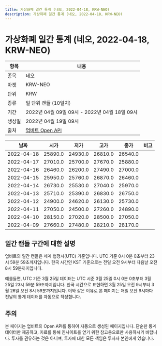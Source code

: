 ```yaml
---
title: 가상화폐 일간 통계 (네오, 2022-04-18, KRW-NEO)
description: 가상화폐 일간 통계 (네오, 2022-04-18, KRW-NEO)
---
```



가상화폐 일간 통계 (네오, 2022-04-18, KRW-NEO)
===

|항목|내용|
|--|--|
|종목|네오|
|마켓|KRW-NEO|
|단위|KRW|
|종류|일 단위 캔들 (10일치)|
|기간|2022년 04월 09일 09시 - 2022년 04월 18일 09시|
|생성일|2022년 04월 19일 09시|
|출처|[업비트 Open API](https://docs.upbit.com)|


|날짜|시가|저가|고가|종가|비고|
|--|--|--|--|--|--|
|2022-04-18|25890.0|24930.0|26810.0|26540.0|    |
|2022-04-17|27010.0|25700.0|27670.0|25880.0|    |
|2022-04-16|26460.0|26200.0|27490.0|27000.0|    |
|2022-04-15|25950.0|25760.0|26870.0|26460.0|    |
|2022-04-14|26730.0|25530.0|27040.0|25970.0|    |
|2022-04-13|25710.0|25390.0|26830.0|26750.0|    |
|2022-04-12|24900.0|24620.0|26130.0|25730.0|    |
|2022-04-11|27050.0|24500.0|27260.0|24890.0|    |
|2022-04-10|28150.0|27020.0|28500.0|27050.0|    |
|2022-04-09|27660.0|27480.0|28210.0|28170.0|    |


일간 캔들 구간에 대한 설명
---


업비트의 일간 캔들은 세계 협정시(UTC) 기준입니다. 
UTC 기준 0시 0분 0초부터 23시 59분 59초까지입니다. 
한국 시간인 KST 기준으로는 전일 오전 9시부터 다음날 오전 8시 59분까지입니다. 


예를들면, UTC 기준 3월 25일 데이터는 UTC 시준 3월 25일 0시 0분 0초부터 3월 25일 23시 59분 59초까지입니다. 
한국 시간으로 표현하면 3월 25일 오전 9시부터 3월 26일 오전 8시 59분까지입니다. 
이와 같은 이유로 본 페이지는 매일 오전 9시마다 전날의 통계 데이터를 자동으로 작성합니다. 


주의
---


본 페이지는 업비트의 Open API를 통하여 자동으로 생성된 페이지입니다. 
단순한 통계 데이터만 제공하고, 자료를 통해 인사이트를 얻기 위한 참고용으로만 사용하시기 바랍니다. 
투자를 권유하는 것은 아니며, 투자에 대한 모든 책임은 투자자 본인에게 있습니다. 
